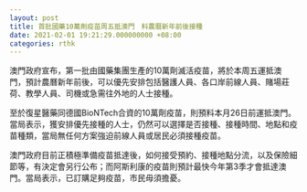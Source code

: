 ```yaml
---
layout: post
title: 首批國藥10萬劑疫苗周五抵澳門　料農曆新年前後接種
date: 2021-02-01 19:21:29.000000000 +08:00
categories: rthk
---
```


澳門政府宣布，第一批由國藥集團生產的10萬劑滅活疫苗，將於本周五運抵澳門，預計農曆新年前後，可以優先安排包括醫護人員、各口岸前線人員、賭場莊荷、教學人員、司機或急需往外地的人士接種。

至於復星醫藥同德國BioNTech合資的10萬劑疫苗，則預料本月26日前運抵澳門。當局表示，獲安排優先接種的人士，仍然可以選擇是否接種、接種時間、地點和疫苗種類，當局無任何方案強迫前線人員或居民必須接種疫苗。

澳門政府目前正積極準備疫苗抵達後，如何接受預約、接種地點分流，以及保險細節等，有決定會另行公布；而阿斯利康的疫苗則預計最快今年第3季才會抵達澳門。當局表示，已訂購足夠疫苗，市民毋須擔憂。
